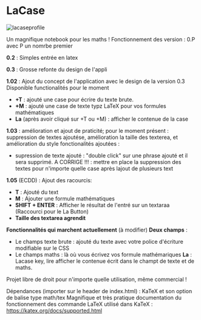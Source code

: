 # LaCase

![lacaseprofile](https://github.com/benstitousofiane/LaCase/assets/129552238/fbc9844b-1b1d-402e-9235-b1af93a57bb1)



Un magnifique notebook pour les maths !
Fonctionnement des version : 0.P avec P un nomrbe premier

**0.2** : Simples entrée en latex

**0.3** : Grosse refonte du design de l'appli

**1.02** : Ajout du concept de l'application avec le design de la version 0.3
  Disponible functionalités pour le moment
  - **+T** : ajouté une case pour écrire du texte brute.
  - **+M** : ajouté une case de texte typz LaTeX pour vos formules mathématiques
  - **La** (après avoir cliqué sur +T ou +M) : afficher le contenue de la case

**1.03** : amélioration et ajout de praticité; pour le moment présent : suppression de textes ajoutése, amélioration la taille des texterea, et amélioration du style
  fonctionalités ajoutées :
  - supression de texte ajouté : "double click" sur une phrase ajouté et il sera supprimé.
  A CORRIGE !!! : mettre en place la suppression des textes pour n'importe quelle case après lajout de plusieurs text

**1.05** (ECDD) : Ajout des racourcis:
  - **T** : Ajouté du text
  - **M** : Ajouter une formule mathématiques
  - **SHIFT + ENTER** : Afficher le résultat de l'entré sur un textaraa (Raccourci pour le La Button)
  - **Taille des textarea agrendit**

**Fonctionnalités qui marchent actuellement** (à modifier)
**Deux champs** :
  - Le champs texte brute : ajouté du texte avec votre police d'écriture modifiable sur le CSS
  - Le champs maths : là où vous écrivez vos formule mathémariques
**La** : Lacase key, lire afficher le contenue écrit dans le champt de texte et de maths.

Projet libre de droit pour n'importe quelle utilisation, même commercial !

Dépendances (importer sur le header de index.html) : KaTeX et son option de balise type math/tex
Magnifique et très pratique documentation du fonctionnement des commande LaTeX utilisé dans KaTeX : https://katex.org/docs/supported.html
